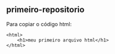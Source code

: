 ## primeiro-repositorio
Para copiar o código html:
```
<html>
    <h1>meu primeiro arquivo html</h1>
</html>
```
